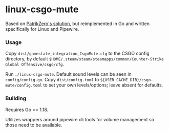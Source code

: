 # linux-csgo-mute

Based on [PatrikZero's solution](https://github.com/patrikzudel/PatrikZeros-CSGO-Sound-Fix/), but reimplemented in Go
and written specifically for Linux and Pipewire.

### Usage
Copy `dist/gamestate_integration_CsgoMute.cfg` to the CSGO config directory, by default 
`$HOME/.steam/steam/steamapps/common/Counter-Strike Global Offensive/csgo/cfg`.

Run `./linux-csgo-mute`. Default sound levels can be seen in `config/config.go`. Copy `dist/config.toml` to `${USER_CACHE_DIR}/csgo-mute/config.toml`
to set your own levels/options; leave absent for defaults.

### Building
Requires Go >= 1.18.

Utilizes wrappers around pipewire cli tools for volume management so those need to be available.
